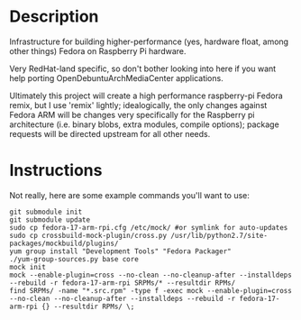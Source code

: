 Description
===========

Infrastructure for building higher-performance (yes, hardware float, among other things) Fedora on Raspberry Pi hardware.

Very RedHat-land specific, so don't bother looking into here if you want help porting OpenDebuntuArchMediaCenter applications.

Ultimately this project will create a high performance raspberry-pi Fedora remix, but I use 'remix' lightly; idealogically, the only changes against Fedora ARM will be changes very specifically for the Raspberry pi architecture (i.e. binary blobs, extra modules, compile options); package requests will be directed upstream for all other needs.

Instructions
============

Not really, here are some example commands you'll want to use:

    git submodule init
    git submodule update
    sudo cp fedora-17-arm-rpi.cfg /etc/mock/ #or symlink for auto-updates
    sudo cp crossbuild-mock-plugin/cross.py /usr/lib/python2.7/site-packages/mockbuild/plugins/
    yum group install "Development Tools" "Fedora Packager"
    ./yum-group-sources.py base core
    mock init
    mock --enable-plugin=cross --no-clean --no-cleanup-after --installdeps --rebuild -r fedora-17-arm-rpi SRPMs/* --resultdir RPMs/
    find SRPMs/ -name "*.src.rpm" -type f -exec mock --enable-plugin=cross --no-clean --no-cleanup-after --installdeps --rebuild -r fedora-17-arm-rpi {} --resultdir RPMs/ \;
